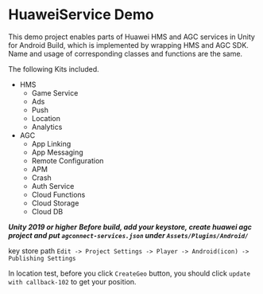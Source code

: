 # HuaweiService Demo

This demo project enables parts of Huawei HMS and AGC services in Unity for Android Build, which is implemented by wrapping HMS and AGC SDK. Name and usage of corresponding classes and functions are the same.

The following Kits included.
- HMS
    - Game Service
    - Ads
    - Push
    - Location
    - Analytics
- AGC
    - App Linking
    - App Messaging
    - Remote Configuration
    - APM
    - Crash
    - Auth Service
    - Cloud Functions
    - Cloud Storage
    - Cloud DB

***Unity 2019 or higher***
***Before build, add your keystore, create huawei agc project and put `agconnect-services.json` under `Assets/Plugins/Android/`***

key store path `Edit -> Project Settings -> Player -> Android(icon) -> Publishing Settings`

In location test, before you click `CreateGeo` button, you should click `update with callback-102` to get your position.